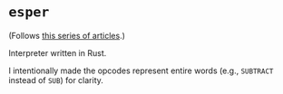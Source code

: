 # `esper`

(Follows [this series of articles](https://blog.subnetzero.io/post/building-language-vm-part-00/).)

Interpreter written in Rust.

I intentionally made the opcodes represent entire words (e.g., `SUBTRACT` instead of `SUB`) for clarity.
